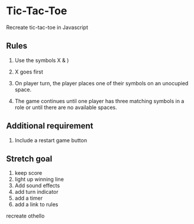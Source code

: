 # Tic-Tac-Toe

Recreate tic-tac-toe in Javascript

## Rules

1.  Use the symbols X & )

2.  X goes first

3.  On player turn, the player places one of their symbols on an unocupied space.

4. The game continues until one player has three matching symbols in a role or until there are no available spaces.


## Additional requirement

1. Include a restart game button

## Stretch goal

1. keep score
2. light up winning line
3. Add sound effects
4. add turn indicator
5. add a timer
6. add a link to rules


recreate othello